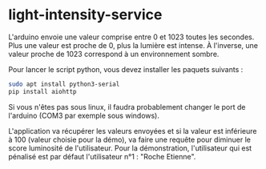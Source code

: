# light-intensity-service

L'arduino envoie une valeur comprise entre 0 et 1023 toutes les secondes. Plus une valeur est proche de 0, plus la lumière est intense. À l'inverse, une valeur proche de 1023 correspond à un environnement sombre.

Pour lancer le script python, vous devez installer les paquets suivants :

```bash
sudo apt install python3-serial
pip install aiohttp
```
Si vous n'êtes pas sous linux, il faudra probablement changer le port de l'arduino (COM3 par exemple sous windows).

L'application va récupérer les valeurs envoyées et si la valeur est inférieure à 100 (valeur choisie pour la démo), va faire une requête pour diminuer le score luminosité de l'utilisateur. Pour la démonstration, l'utilisateur qui est pénalisé est par défaut l'utilisateur n°1 : "Roche Etienne". 
